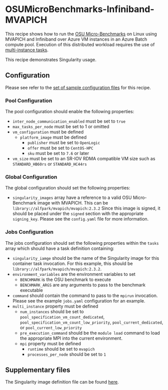 # OSUMicroBenchmarks-Infiniband-MVAPICH
This recipe shows how to run the
[OSU Micro-Benchmarks](http://mvapich.cse.ohio-state.edu/benchmarks/)
on Linux using MVAPICH and Infiniband over Azure VM instances in an Azure
Batch compute pool. Execution of this distributed workload requires the use of
[multi-instance tasks](../../docs/80-batch-shipyard-multi-instance-tasks.md).

This recipe demonstrates Singularity usage.

## Configuration
Please see refer to the [set of sample configuration files](./config) for
this recipe.

### Pool Configuration
The pool configuration should enable the following properties:
* `inter_node_communication_enabled` must be set to `true`
* `max_tasks_per_node` must be set to 1 or omitted
* `vm_configuration` must be defined
  * `platform_image` must be defined
    * `publisher` must be set to `OpenLogic`
    * `offer` must be set to `CentOS-HPC`
    * `sku` must be set to `7.6` or later
* `vm_size` must be set to an SR-IOV RDMA compatible VM size such as
`STANDARD_HB60rs` or `STANDARD_HC44rs`

### Global Configuration
The global configuration should set the following properties:
* `singularity_images` array have a reference to a valid OSU
Micro-Benchmark image with MVAPICH. This can be
`library://alfpark/mvapich/mvapich:2.3.2`
Since this image is signed, it should be placed under the `signed` section
with the appropriate `signing_key`. Please see the `config.yaml` file for
more information.

### Jobs Configuration
The jobs configuration should set the following properties within the `tasks`
array which should have a task definition containing:
* `singularity_iamge` should be the name of the Singularity image for this
container task invocation. For this example, this should be
`library://alfpark/mvapich/mvapich:2.3.2`.
* `environment_variables` are the environment variables to set
    * `BENCHMARK` is the OSU benchmark to execute
    * `BENCHMARK_ARGS` are any arguments to pass to the benchmark executable
* `command` should contain the command to pass to the `mpirun` invocation.
Please see the example `jobs.yaml` configuration for an example.
* `multi_instance` property must be defined
  * `num_instances` should be set to `pool_specification_vm_count_dedicated`,
    `pool_specification_vm_count_low_priority`, `pool_current_dedicated`, or
    `pool_current_low_priority`
  * `pre_execution_command` should be the `module load` command to load the
    appropriate MPI into the current environment.
  * `mpi` property must be defined
    * `runtime` should be set to `mvapich`
    * `processes_per_node` should be set to `1`

## Supplementary files
The Singularity image definition file can be found [here](./singularity).
